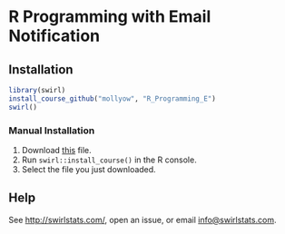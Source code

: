 # R Programming with Email Notification

## Installation

```r
library(swirl)
install_course_github("mollyow", "R_Programming_E")
swirl()
```

### Manual Installation

1. Download [this](https://github.com/swirldev/R_Programming_E/raw/master/R_Programming_E.swc) file.
2. Run `swirl::install_course()` in the R console.
3. Select the file you just downloaded.

## Help

See http://swirlstats.com/, open an issue, or email info@swirlstats.com.
